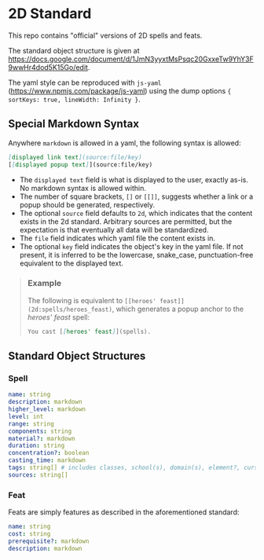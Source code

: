 # 2D Standard

This repo contains "official" versions of 2D spells and feats.

The standard object structure is given at https://docs.google.com/document/d/1JmN3yyxtMsPsqc20GxxeTw9YhY3F9wwHr4dod5K15Go/edit.

The yaml style can be reproduced with `js-yaml` (https://www.npmjs.com/package/js-yaml) using the dump options `{ sortKeys: true, lineWidth: Infinity }`.

## Special Markdown Syntax

Anywhere `markdown` is allowed in a yaml, the following syntax is allowed:
```md
[displayed link text](source:file/key)
[[displayed popup text]](source:file/key)
```

- The `displayed text` field is what is displayed to the user, exactly as-is. No markdown syntax is allowed within.
- The number of square brackets, `[]` or `[[]]`, suggests whether a link or a popup should be generated, respectively.
- The optional `source` field defaults to `2d`, which indicates that the content exists in the 2d standard. Arbitrary sources are permitted, but the expectation is that eventually all data will be standardized.
- The `file` field indicates which yaml file the content exists in.
- The optional `key` field indicates the object's key in the yaml file. If not present, it is inferred to be the lowercase, snake_case, punctuation-free equivalent to the displayed text.

> ### Example
> The following is equivalent to `[[heroes' feast]](2d:spells/heroes_feast)`, which generates a popup anchor to the _heroes' feast_ spell:
> ```md
> You cast [[heroes' feast]](spells).
> ```

## Standard Object Structures

### Spell

```yml
name: string
description: markdown
higher_level: markdown
level: int
range: string
components: string
material?: markdown
duration: string
concentration?: boolean
casting_time: markdown
tags: string[] # includes classes, school(s), domain(s), element?, curse?, ritual?
sources: string[]
```

### Feat

Feats are simply features as described in the aforementioned standard:

```yml
name: string
cost: string
prerequisite?: markdown
description: markdown
```